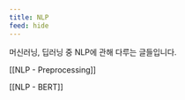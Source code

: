 ```yaml
---
title: NLP
feed: hide
---
```


머신러닝, 딥러닝 중 NLP에 관해 다루는 글들입니다.


[[NLP - Preprocessing]]

[[NLP - BERT]]